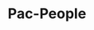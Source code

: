 ---
layout: post
title: Pac-People
creator: Mallory Brennan
school: Parsons
twitter: false
site:
image: /lib/img/projects/pacpeople.jpg
category: demo
---